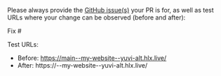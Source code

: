 Please always provide the [GitHub issue(s)](../issues) your PR is for, as well as test URLs where your change can be observed (before and after):

Fix #<gh-issue-id>

Test URLs:
- Before: https://main--my-website--yuvi-alt.hlx.live/
- After: https://<branch>--my-website--yuvi-alt.hlx.live/
